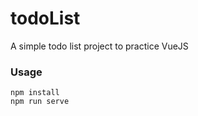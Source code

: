 
todoList
=====================


A simple todo list project to practice VueJS

### Usage
```
npm install
npm run serve
```


